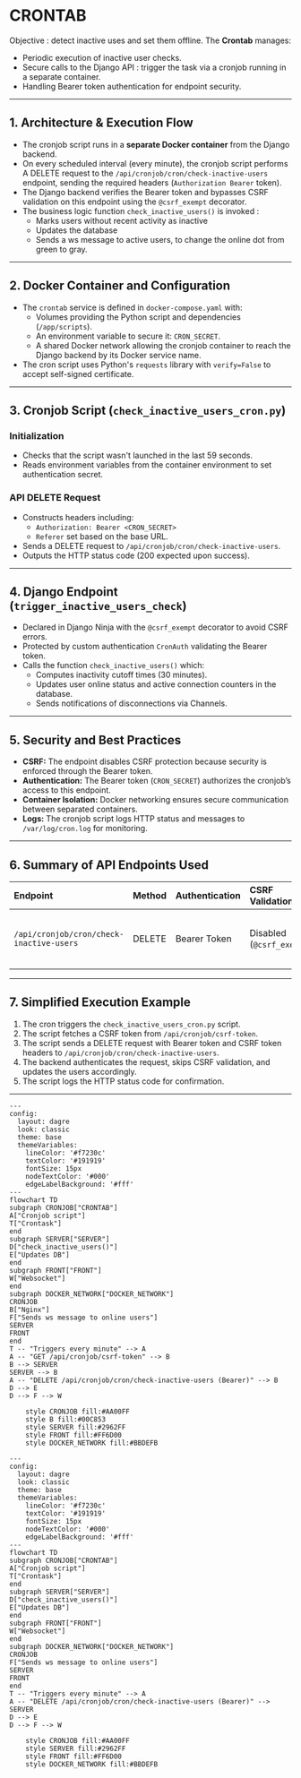 # CRONTAB

Objective : detect inactive uses and set them offline.
The **Crontab** manages:

- Periodic execution of inactive user checks.
- Secure calls to the Django API : trigger the task via a cronjob running in a separate container.
- Handling Bearer token authentication for endpoint security.

---

## 1. Architecture \& Execution Flow

- The cronjob script runs in a **separate Docker container** from the Django backend.
- On every scheduled interval (every minute), the cronjob script performs A DELETE request to the `/api/cronjob/cron/check-inactive-users` endpoint, sending the required headers (`Authorization Bearer` token).
- The Django backend verifies the Bearer token and bypasses CSRF validation on this endpoint using the `@csrf_exempt` decorator.
- The business logic function `check_inactive_users()` is invoked :
  - Marks users without recent activity as inactive
  - Updates the database
  - Sends a ws message to active users, to change the online dot from green to gray.

---

## 2. Docker Container and Configuration

- The `crontab` service is defined in `docker-compose.yaml` with:
  - Volumes providing the Python script and dependencies (`/app/scripts`).
  - An environment variable to secure it: `CRON_SECRET`.
  - A shared Docker network allowing the cronjob container to reach the Django backend by its Docker service name.
- The cron script uses Python's `requests` library with `verify=False` to accept self-signed certificate.

---

## 3. Cronjob Script (`check_inactive_users_cron.py`)

### Initialization

- Checks that the script wasn't launched in the last 59 seconds.
- Reads environment variables from the container environment to set authentication secret.

### API DELETE Request

- Constructs headers including:
  - `Authorization: Bearer <CRON_SECRET>`
  - `Referer` set based on the base URL.
- Sends a DELETE request to `/api/cronjob/cron/check-inactive-users`.
- Outputs the HTTP status code (200 expected upon success).

---

## 4. Django Endpoint (`trigger_inactive_users_check`)

- Declared in Django Ninja with the `@csrf_exempt` decorator to avoid CSRF errors.
- Protected by custom authentication `CronAuth` validating the Bearer token.
- Calls the function `check_inactive_users()` which:
  - Computes inactivity cutoff times (30 minutes).
  - Updates user online status and active connection counters in the database.
  - Sends notifications of disconnections via Channels.

---

## 5. Security and Best Practices

- **CSRF:** The endpoint disables CSRF protection because security is enforced through the Bearer token.
- **Authentication:** The Bearer token (`CRON_SECRET`) authorizes the cronjob’s access to this endpoint.
- **Container Isolation:** Docker networking ensures secure communication between separated containers.
- **Logs:** The cronjob script logs HTTP status and messages to `/var/log/cron.log` for monitoring.

---

## 6. Summary of API Endpoints Used

| Endpoint                                 | Method | Authentication | CSRF Validation           | Description                                 |
| :--------------------------------------- | :----- | :------------- | :------------------------ | :------------------------------------------ |
| `/api/cronjob/cron/check-inactive-users` | DELETE | Bearer Token   | Disabled (`@csrf_exempt`) | Triggers check and update of inactive users |

---

## 7. Simplified Execution Example

1. The cron triggers the `check_inactive_users_cron.py` script.
2. The script fetches a CSRF token from `/api/cronjob/csrf-token`.
3. The script sends a DELETE request with Bearer token and CSRF token headers to `/api/cronjob/cron/check-inactive-users`.
4. The backend authenticates the request, skips CSRF validation, and updates the users accordingly.
5. The script logs the HTTP status code for confirmation.

---

<!-- OLD ONE -->

```mermaid
---
config:
  layout: dagre
  look: classic
  theme: base
  themeVariables:
    lineColor: '#f7230c'
    textColor: '#191919'
    fontSize: 15px
    nodeTextColor: '#000'
    edgeLabelBackground: '#fff'
---
flowchart TD
subgraph CRONJOB["CRONTAB"]
A["Cronjob script"]
T["Crontask"]
end
subgraph SERVER["SERVER"]
D["check_inactive_users()"]
E["Updates DB"]
end
subgraph FRONT["FRONT"]
W["Websocket"]
end
subgraph DOCKER_NETWORK["DOCKER_NETWORK"]
CRONJOB
B["Nginx"]
F["Sends ws message to online users"]
SERVER
FRONT
end
T -- "Triggers every minute" --> A
A -- "GET /api/cronjob/csrf-token" --> B
B --> SERVER
SERVER --> B
A -- "DELETE /api/cronjob/cron/check-inactive-users (Bearer)" --> B
D --> E
D --> F --> W

    style CRONJOB fill:#AA00FF
    style B fill:#00C853
    style SERVER fill:#2962FF
    style FRONT fill:#FF6D00
    style DOCKER_NETWORK fill:#BBDEFB
```

<!-- NEW ONE -->

```mermaid
---
config:
  layout: dagre
  look: classic
  theme: base
  themeVariables:
    lineColor: '#f7230c'
    textColor: '#191919'
    fontSize: 15px
    nodeTextColor: '#000'
    edgeLabelBackground: '#fff'
---
flowchart TD
subgraph CRONJOB["CRONTAB"]
A["Cronjob script"]
T["Crontask"]
end
subgraph SERVER["SERVER"]
D["check_inactive_users()"]
E["Updates DB"]
end
subgraph FRONT["FRONT"]
W["Websocket"]
end
subgraph DOCKER_NETWORK["DOCKER_NETWORK"]
CRONJOB
F["Sends ws message to online users"]
SERVER
FRONT
end
T -- "Triggers every minute" --> A
A -- "DELETE /api/cronjob/cron/check-inactive-users (Bearer)" --> SERVER
D --> E
D --> F --> W

    style CRONJOB fill:#AA00FF
    style SERVER fill:#2962FF
    style FRONT fill:#FF6D00
    style DOCKER_NETWORK fill:#BBDEFB
```
